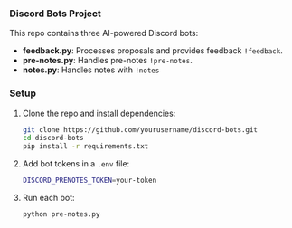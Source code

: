 ### Discord Bots Project

This repo contains three AI-powered Discord bots:

- **feedback.py**: Processes proposals and provides feedback `!feedback`.
- **pre-notes.py**: Handles pre-notes `!pre-notes`.
- **notes.py**: Handles notes with `!notes`

### Setup

1. Clone the repo and install dependencies:
   ```bash
   git clone https://github.com/yourusername/discord-bots.git
   cd discord-bots
   pip install -r requirements.txt
   ```

2. Add bot tokens in a `.env` file:
   ```bash
   DISCORD_PRENOTES_TOKEN=your-token
   ```

3. Run each bot:
   ```bash
   python pre-notes.py
   ```
